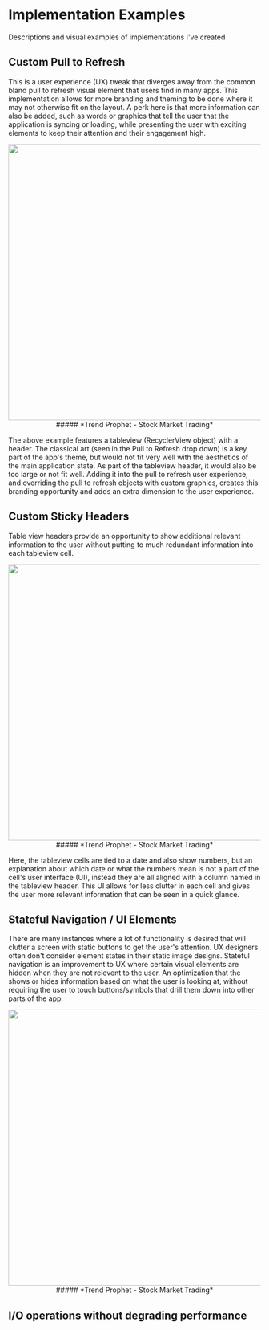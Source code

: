 # Implementation Examples
Descriptions and visual examples of implementations I've created

## Custom Pull to Refresh

This is a user experience (UX) tweak that diverges away from the common bland pull to refresh visual element that users find in many apps. This implementation allows for more branding and theming to be done where it may not otherwise fit on the layout. A perk here is that more information can also be added, such as words or graphics that tell the user that the application is syncing or loading, while presenting the user with exciting elements to keep their attention and their engagement high.
<p align="center">
  <img align="center" src="https://github.com/ericlw/Implementation-Examples/blob/master/images/ux-android-custom-ptr-tp.gif" height="550">
  </br>##### *Trend Prophet - Stock Market Trading*
</p>

The above example features a tableview (RecyclerView object) with a header. The classical art (seen in the Pull to Refresh drop down) is a key part of the app's theme, but would not fit very well with the aesthetics of the main application state. As part of the tableview header, it would also be too large or not fit well. Adding it into the pull to refresh user experience, and overriding the pull to refresh objects with custom graphics, creates this branding opportunity and adds an extra dimension to the user experience.

## Custom Sticky Headers

Table view headers provide an opportunity to show additional relevant information to the user without putting to much redundant information into each tableview cell.

<p align="center">
	<img align="center" src="https://github.com/ericlw/Implementation-Examples/blob/master/images/ux-android-custom-sticky-headers-tp.gif" height="550">
	</br>##### *Trend Prophet - Stock Market Trading*
</p>

Here, the tableview cells are tied to a date and also show numbers, but an explanation about which date or what the numbers mean is not a part of the cell's user interface (UI), instead they are all aligned with a column named in the tableview header. This UI allows for less clutter in each cell and gives the user more relevant information that can be seen in a quick glance.

## Stateful Navigation / UI Elements

There are many instances where a lot of functionality is desired that will clutter a screen with static buttons to get the user's attention. UX designers often don't consider element states in their static image designs. Stateful navigation is an improvement to UX where certain visual elements are hidden when they are not relevent to the user. An optimization that the shows or hides information based on what the user is looking at, without requiring the user to touch buttons/symbols that drill them down into other parts of the app.

<p align="center">
	<img align="center" src="https://github.com/ericlw/Implementation-Examples/blob/master/images/ux-android-statefulnavigation-tp.gif" height="550">
	</br>##### *Trend Prophet - Stock Market Trading*
</p>

## I/O operations without degrading performance